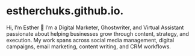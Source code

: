 # estherchuks.github.io.
Hi, I’m Esther 👋 I’m a Digital Marketer, Ghostwriter, and Virtual Assistant passionate about helping businesses grow through content, strategy, and execution. My work spans across social media management, digital campaigns, email marketing, content writing, and CRM workflows.
